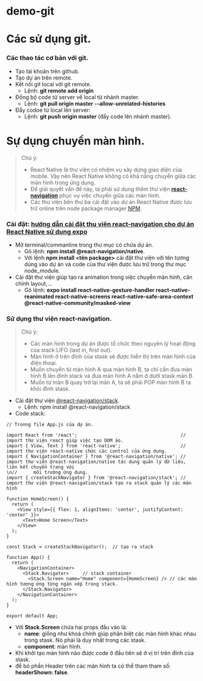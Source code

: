 # demo-git
Các sử dụng git.
============================
### Các thao tác cơ bản với git.
- Tạo tài khoản trên github.
- Tạo dự án trên remote.
- Kết nối git local với git remote.
  + Lệnh: **git remote add origin <url>**
- Đồng bộ code từ server về local từ nhánh master.
  + Lệnh: **git pull origin master --allow-unrelated-histories**
- Đẩy codoe từ local lên server:
  + Lệnh: **git push origin master** (đẩy code lên nhánh master).
  
Sự dụng chuyển màn hình.
============================
> Chú ý:
>  + React Native là thư viện có nhiệm vụ xây dựng giao diện của mobile. Vậy nên React Native không có khả năng chuyển giữa các màn hình trong ứng dụng. 
>  + Để giải quyết vấn đề này, ta phải sử dụng thêm thư viện **[react-navigation](https://reactnavigation.org/docs/getting-started)** phục vụ việc chuyển giữa các màn hình.
> + Các thư viện bên thư ba cài đặt vào dự án React Native được lưu trữ online trên node package manager [NPM](https://www.npmjs.com/). 

### Cài đặt: [hướng dẫn cài đặt thu viện react-navigation cho dự án React Native sử dụng expo](https://reactnavigation.org/docs/getting-started)
- Mở terminal/commanline trong thư mục có chứa dự án.
  + Gõ lệnh: **npm install @react-navigation/native**. 
  + Với lệnh **npm install <tên package>** cài đặt thư viện với tên tương dúng vào dự án và code của thư viện được lưu trữ trong thư mục node_module.
- Cài đặt thư viện giúp tạo ra animation trong việc chuyển màn hình, căn chỉnh layout,...
  + Gõ lệnh: **expo install react-native-gesture-handler react-native-reanimated react-native-screens react-native-safe-area-context @react-native-community/masked-view**
### Sử dụng thư viện react-navigation.
> Chú ý:
>  + Các màn hình trong dự án được tổ chức theo nguyên lý hoạt động của stack LIFO (last in, first out).
>  + Màn hình ở trên đỉnh của stask sẽ được hiển thị trên màn hình của điện thoại.
>  + Muốn chuyển từ màn hình A qua màn hình B, ta chỉ cần đưa màn hình B lên đỉnh stack và đưa màn hình A nằm ở dưới stask màn B.
>  + Muốn từ màn B quay trở lại màn A, ta sẽ phải POP màn hình B ra khỏi đỉnh stask.
- Cài đặt thư viện [@react-navigation/stack](https://reactnavigation.org/docs/hello-react-navigation).
  + Lệnh: npm install @react-navigation/stack
- Code stack:
```
// Tronng file App.js của dự án.

import React from 'react';                                      // import thư viện react giúp việc tạo DOM ảo.
import { View, Text } from 'react-native';                      // import thư viện react-native chức các control của ứng dụng.
import { NavigationContainer } from '@react-navigation/native'; // import thư viện @react-navigation/native tác dụng quản lý dữ liệu, liên kết chuyển trang với                                                                 \n//      môi trường ứng dụng.
import { createStackNavigator } from '@react-navigation/stack'; // import thư viện @react-navigation/stack tạo ra stack quản lý các màn hình

function HomeScreen() {
  return (
    <View style={{ flex: 1, alignItems: 'center', justifyContent: 'center' }}>
      <Text>Home Screen</Text>
    </View>
  );
}

const Stack = createStackNavigator();  // tạo ra stack

function App() {
  return (
    <NavigationContainer>
      <Stack.Navigator>     // stack container
        <Stack.Screen name="Home" component={HomeScreen} /> // các màn hình tương ứng từng ngăn xếp trong stack.
      </Stack.Navigator>
    </NavigationContainer>
  );
}

export default App;
```
  + Với **Stack.Screen** chứa hai props đầu vào là:
    * **name**: giống như khoá chính giúp phân biệt các màn hình khác nhau trong stask. Nó phải là duy nhất trong các stask.
    * **component**: màn hình.
  + Khi khởi tạo màn hình nào được code ở đầu tiên sẽ ở vị trí trên đỉnh của stask.
  + để bỏ phần Header trên các màn hình ta có thể tham tham số: **headerShown: false**.
  
  
  
  
  
  

